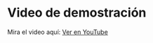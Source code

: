 # Video de demostración

Mira el video aquí: [Ver en YouTube](https://www.youtube.com/shorts/gnZaaTk0r1k)
